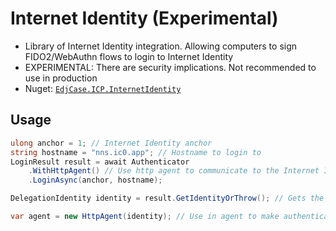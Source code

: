 # Internet Identity (Experimental)

- Library of Internet Identity integration. Allowing computers to sign FIDO2/WebAuthn flows to login to Internet Identity
- EXPERIMENTAL: There are security implications. Not recommended to use in production
- Nuget: [`EdjCase.ICP.InternetIdentity`](https://www.nuget.org/packages/EdjCase.ICP.InternetIdentity)

## Usage

```cs
ulong anchor = 1; // Internet Identity anchor
string hostname = "nns.ic0.app"; // Hostname to login to
LoginResult result = await Authenticator
    .WithHttpAgent() // Use http agent to communicate to the Internet Identity canister
    .LoginAsync(anchor, hostname);

DelegationIdentity identity = result.GetIdentityOrThrow(); // Gets the generated identity or throws if login failed

var agent = new HttpAgent(identity); // Use in agent to make authenticated requests
```
